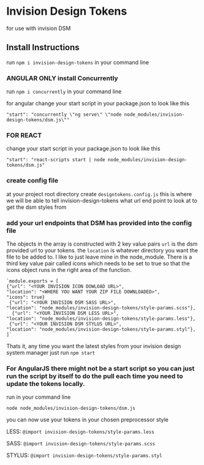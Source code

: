 # Invision Design Tokens
for use with invision DSM

## Install Instructions

run `npm i invision-design-tokens` in your command line

### ANGULAR ONLY install Concurrently

 run `npm i concurrently` in your command line

for angular change your start script in your package.json to look like this

`"start": "concurrently \"ng serve\" \"node node_modules/invision-design-tokens/dsm.js\""`

### FOR REACT
change your start script in your package.json to look like this

   `"start": "react-scripts start | node node_modules/invision-design-tokens/dsm.js"`

### create config file

at your project root directory create `designtokens.config.js`
this is where we will be able to tell invision-design-tokens what url end point to look at to get the dsm styles from

### add your url endpoints that DSM has provided into the config file

The objects in the array is constructed with 2 key value pairs `url` is the dsm provided url to your tokens. the `location` is
whatever directory you want the file to be added to. I like to just leave mine in the node_module. There is a third key value pair called
icons which needs to be set to true so that the icons object runs in the right area of the function.


    `module.exports = [
    {"url": "<YOUR INVISION ICON DOWLOAD URL>",
    "location": "<WHERE YOU WANT YOUR ZIP FILE DOWNLOADED>",
    "icons": true}
     {"url": "<YOUR INVISION DSM SASS URL>",
    "location": "node_modules/invision-design-tokens/style-params.scss"},
      {"url": "<YOUR INVISION DSM LESS URL>",
    "location": "node_modules/invision-design-tokens/style-params.less"},
     {"url": "<YOUR INVISION DSM STYLUS URL>",
    "location": "node_modules/invision-design-tokens/style-params.styl"},
    ]`


Thats it, any time you want the latest styles from your invision design system manager just run `npm start`

### For AngularJS there might not be a start script so you can just run the script by itself to do the pull each time you need to update the tokens locally.

run in your command line

`node node_modules/invision-design-tokens/dsm.js`

you can now use your tokens in your chosen preprocessor style

LESS: `@import invision-design-tokens/style-params.less`

SASS: `@import invision-design-tokens/style-params.scss`

STYLUS: `@import invision-design-tokens/style-params.styl`



